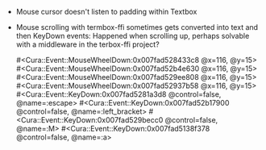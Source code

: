 * Mouse cursor doesn't listen to padding within Textbox
* Mouse scrolling with termbox-ffi sometimes gets converted into text and then KeyDown  events:
  Happened when scrolling up, perhaps solvable with a middleware in the terbox-ffi project?
  
  #<Cura::Event::MouseWheelDown:0x007fad528433c8 @x=116, @y=15>
  #<Cura::Event::MouseWheelDown:0x007fad52b4e630 @x=116, @y=15>
  #<Cura::Event::MouseWheelDown:0x007fad529ee808 @x=116, @y=15>
  #<Cura::Event::MouseWheelDown:0x007fad52937b58 @x=116, @y=15>
  #<Cura::Event::KeyDown:0x007fad5281a3d8 @control=false, @name=:escape>
  #<Cura::Event::KeyDown:0x007fad52b17900 @control=false, @name=:left_bracket>
  #<Cura::Event::KeyDown:0x007fad529becc0 @control=false, @name=:M>
  #<Cura::Event::KeyDown:0x007fad5138f378 @control=false, @name=:a>

